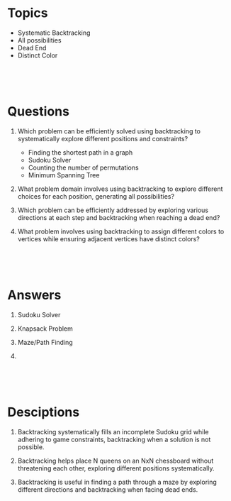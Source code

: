 # Topics

- Systematic Backtracking
- All possibilities
- Dead End
- Distinct Color

&nbsp;

&nbsp;

# Questions

1. Which problem can be efficiently solved using backtracking to systematically explore different positions and constraints?

   - Finding the shortest path in a graph
   - Sudoku Solver
   - Counting the number of permutations
   - Minimum Spanning Tree

2. What problem domain involves using backtracking to explore different choices for each position, generating all possibilities?

3. Which problem can be efficiently addressed by exploring various directions at each step and backtracking when reaching a dead end?

4. What problem involves using backtracking to assign different colors to vertices while ensuring adjacent vertices have distinct colors?

&nbsp;

&nbsp;

# Answers

1.  Sudoku Solver
2.  Knapsack Problem
3.  Maze/Path Finding

4.

&nbsp;

&nbsp;

# Desciptions

1. Backtracking systematically fills an incomplete Sudoku grid while adhering to game constraints, backtracking when a solution is not possible.

2. Backtracking helps place N queens on an NxN chessboard without threatening each other, exploring different positions systematically.

3. Backtracking is useful in finding a path through a maze by exploring different directions and backtracking when facing dead ends.

&nbsp;
